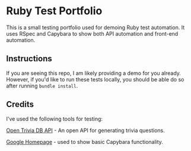 # Ruby Test Portfolio
This is a small testing portfolio used for demoing Ruby test automation. It uses RSpec and Capybara to show both API automation and front-end automation.

## Instructions
If you are seeing this repo, I am likely providing a demo for you already. However, if you'd like to run these tests locally, you should be able do so after running `bundle install`.

## Credits
I've used the following tools for testing:

[Open Trivia DB API](https://opentdb.com/api_config.php) - An open API for generating trivia questions.

[Google Homepage](https://www.google.com/) - used to show basic Capybara functionality.